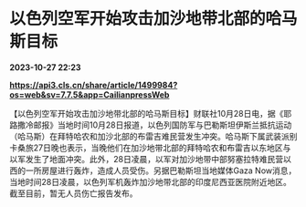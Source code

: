 # 以色列空军开始攻击加沙地带北部的哈马斯目标

**2023-10-27 22:23**

**https://api3.cls.cn/share/article/1499984?os=web&sv=7.7.5&app=CailianpressWeb**

【以色列空军开始攻击加沙地带北部的哈马斯目标】财联社10月28日电，据《耶路撒冷邮报》当地时间10月28日报道，以色列国防军与巴勒斯坦伊斯兰抵抗运动（哈马斯）在拜特哈农和加沙北部的布雷吉难民营发生冲突。哈马斯下属武装派别卡桑旅27日晚也表示，当晚他们在加沙地带北部的拜特哈农和布雷吉以东地区与以军发生了地面冲突。此外，28日凌晨，以军对加沙地带中部努塞拉特难民营以西的一所房屋进行轰炸，造成人员受伤。另据巴勒斯坦当地媒体Gaza Now消息，当地时间28日凌晨，以色列军机轰炸加沙地带北部的印度尼西亚医院附近地区。截至目前，暂无人员伤亡报告发布。